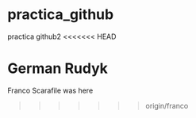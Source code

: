 # practica_github
practica github2
<<<<<<< HEAD

German Rudyk
=======
Franco Scarafile was here
>>>>>>> origin/franco
